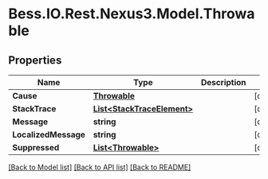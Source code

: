 # Bess.IO.Rest.Nexus3.Model.Throwable
## Properties

Name | Type | Description | Notes
------------ | ------------- | ------------- | -------------
**Cause** | [**Throwable**](Throwable.md) |  | [optional] 
**StackTrace** | [**List&lt;StackTraceElement&gt;**](StackTraceElement.md) |  | [optional] 
**Message** | **string** |  | [optional] 
**LocalizedMessage** | **string** |  | [optional] 
**Suppressed** | [**List&lt;Throwable&gt;**](Throwable.md) |  | [optional] 

[[Back to Model list]](../README.md#documentation-for-models) [[Back to API list]](../README.md#documentation-for-api-endpoints) [[Back to README]](../README.md)

